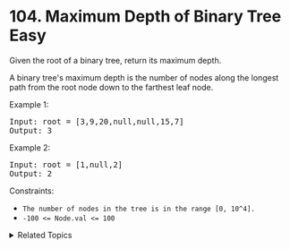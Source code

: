 # 104. Maximum Depth of Binary Tree<br> Easy

Given the root of a binary tree, return its maximum depth.

A binary tree's maximum depth is the number of nodes along the longest path from the root node down to the farthest leaf node.

Example 1:

<pre>
Input: root = [3,9,20,null,null,15,7]
Output: 3
</pre>

Example 2:

<pre>
Input: root = [1,null,2]
Output: 2
</pre>

Constraints:

- `The number of nodes in the tree is in the range [0, 10^4].`
- `-100 <= Node.val <= 100`

<details>

<summary> Related Topics </summary>

-   `Tree`
-   `DFS/BFS`

</details>